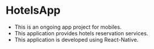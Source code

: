 # HotelsApp

* This is an ongoing app project for mobiles.
* This application provides hotels reservation services.
* This application is developed using React-Native.
